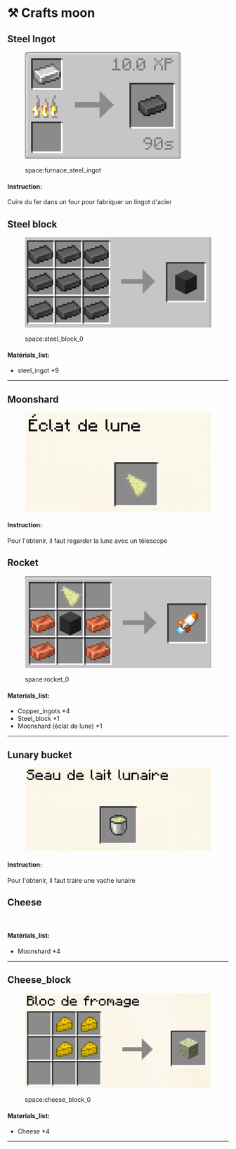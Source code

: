 # ⚒️ Crafts moon



## Steel Ingot

<figure><img src="../.gitbook/assets/craft_steelingot.png" alt=""><figcaption><p>space:furnace_steel_ingot</p></figcaption></figure>

#### Instruction:

Cuire du fer dans un four pour fabriquer un lingot d'acier

## Steel block

<figure><img src="../.gitbook/assets/craft_steelblock.png" alt=""><figcaption><p>space:steel_block_0</p></figcaption></figure>

#### Matérials\_list:

* steel\_ingot \*9

***

## Moonshard

<figure><img src="../.gitbook/assets/monnshard.png" alt=""><figcaption></figcaption></figure>

#### Instruction:

Pour l'obtenir, il faut regarder la lune avec un télescope

## Rocket

<figure><img src="../.gitbook/assets/craft_rocket.png" alt=""><figcaption><p>space:rocket_0</p></figcaption></figure>

#### Materials\_list:

* Copper\_ingots \*4
* Steel\_block \*1
* Moonshard (éclat de lune) \*1



***

## Lunary bucket

<figure><img src="../.gitbook/assets/Lunary_bucket.png" alt=""><figcaption></figcaption></figure>

#### Instruction:

Pour l'obtenir, il faut traire une vache lunaire

## Cheese

<figure><img src="../.gitbook/assets/Capture d&#x27;écran 2024-10-21 112329.png" alt=""><figcaption></figcaption></figure>

#### Matérials\_list:

* Moonshard \*4

***

## Cheese\_block

<figure><img src="../.gitbook/assets/craft_cheeseblock.png" alt=""><figcaption><p>space:cheese_block_0</p></figcaption></figure>

#### Materials\_list:

* Cheese \*4

***

